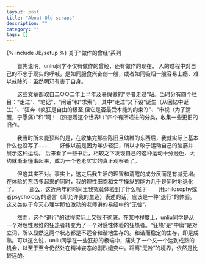 ```yaml
---
layout: post
title: "About Old scraps"
description: ""
category: ""
tags: []
---
```

{% include JB/setup %}
关于“做作的曾经”系列

　　首先说明，unliu同学不仅有做作的曾经，还有做作的现在。 人的过程中对自己的不忠于现实的呼喊，是如同服食兴奋剂一般，或者如同吸烟一般容易上瘾、难以戒除的：虽然明知有害于自身。

　　这些文章都取自二○○二年上半年及暑假做的“寻者走过”站。当时分有四个栏目：“走过”、“笔记”、“闲话”和“求索”。 其中“走过”又下设“诞生（从回忆中诞生）”、“狂奔（疯狂是自由的极至,但它是否最受本能的约束?）”、“审视（为了清醒，宁愿痛）”和“啊！（热恋着这个世界! ）”四个有所递进的分类，收集一些更旧的旧作。

　　我当时所未能预料的是，在收集完那些陈旧且幼稚的东西后，我就实际上基本什么也没写了……
　　好像以前是因为年少轻狂，所以才敢于运动自己的脑筋并展示这种运动。 后来看了一些书后，相较之下发现自己的这种运动十分逊色，大约就渐渐懂事起来，成为一个老老实实的真正观察者了。

　　但这其实不对。事实上，这之后我生活的理智和清醒的成分反而是有减无增。在体验的东西多起来的同时，我的理性细胞和文字操纵的能力几乎是同时地退化了。
　　那么，这近两年的时间里我究竟体验到了什么呢？
　　用philosophy或者psychology的语言（即允许我的生造）表述的话，应该是一种“退行”的体验。这又类似于今天心理学那位激动的老师讲的易经中的“无咎”。

　　然而，这个“退行”的过程实际上又很不彻底。在某种程度上，unliu同学是从一个对理性思维的狂热者转变为了一个对感性体验的狂热者。“狂热”是“中庸”是对立词，所以显然这两个状态都是不适合和谐地生存的。和谐而稳定的生存，即是成熟。可以这么说，unliu同学在一些狂热的极端中，痛失了一个又一个达到成熟的机会，以至于至今仍然处在精神姿态的剧烈嬗变中。距离“无咎”的境界，依然是比较远的。